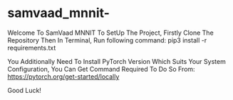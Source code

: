 # samvaad_mnnit-
Welcome To SamVaad MNNIT
To SetUp The Project, Firstly Clone The Repository
Then In Terminal, Run following command: pip3 install -r requirements.txt

You Additionally Need To Install PyTorch Version Which Suits Your System Configuration, You Can Get Command Required To Do So From:
https://pytorch.org/get-started/locally

Good Luck!
